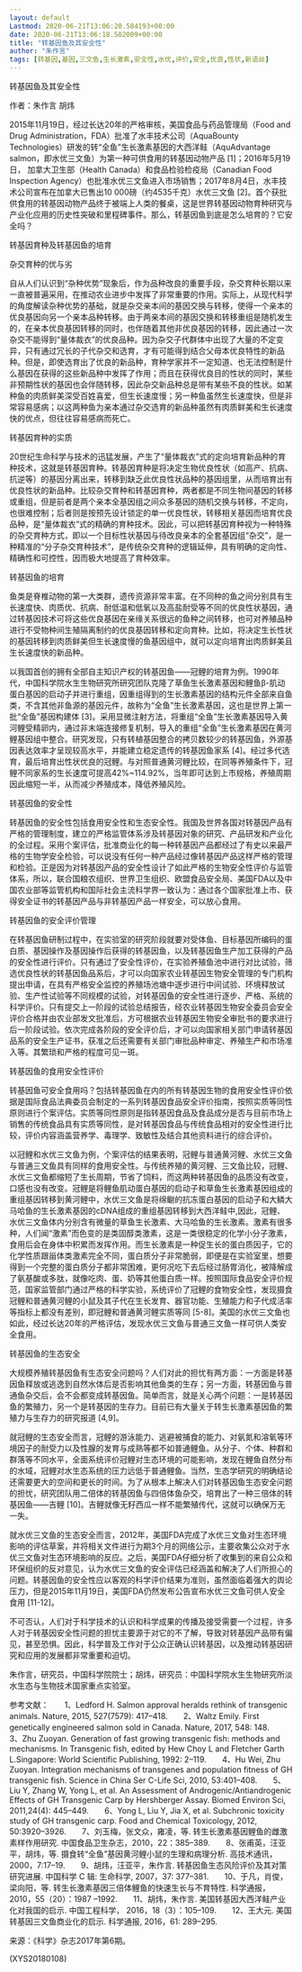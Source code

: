 ```yaml
---
layout: default
Lastmod: 2020-06-21T13:06:20.584193+00:00
date: 2020-06-21T13:06:18.502009+00:00
title: "转基因鱼及其安全性"
author: "朱作言"
tags: [转基因,基因,三文鱼,生长激素,安全性,水优,评价,安全,优良,性状,新语丝]
---
```


转基因鱼及其安全性

作者：朱作言 胡炜

2015年11月19日，经过长达20年的严格审核，美国食品与药品管理局（Food and Drug Administration，FDA）批准了水丰技术公司（AquaBounty Technologies）研发的转“全鱼”生长激素基因的大西洋鲑（AquAdvantage salmon，即水优三文鱼）为第一种可供食用的转基因动物产品 [1]；2016年5月19日， 加拿大卫生部（Health Canada）和食品检验检疫局（Canadian Food Inspection Agency）也批准水优三文鱼进入市场销售；2017年8月4日，水丰技术公司宣布在加拿大已售出10 000磅（约4535千克）水优三文鱼 [2]。首个获批供食用的转基因动物产品终于被端上人类的餐桌，这是世界转基因动物育种研究与产业化应用的历史性突破和里程碑事件。那么，转基因鱼到底是怎么培育的？它安全吗？

转基因育种及转基因鱼的培育

杂交育种的优与劣

自从人们认识到“杂种优势”现象后，作为品种改良的重要手段，杂交育种长期以来一直被普遍采用，在推动农业进步中发挥了非常重要的作用。实际上，从现代科学的角度解读杂种优势的基础，就是杂交亲本间的基因交换与转移，使得一个亲本的优良基因向另一个亲本品种转移。由于两亲本间的基因交换和转移重组是随机发生的，在亲本优良基因转移的同时，也伴随着其他非优良基因的转移，因此通过一次杂交不能得到“量体裁衣”的优良品种。因为杂交子代群体中出现了大量的不定变异，只有通过冗长的子代杂交和选育，才有可能得到结合父母本优良特性的新品种。但是，即使选育出了优良的新品种，育种学家并不一定知道、也无法控制是什么基因在获得的这些新品种中发挥了作用；而且在获得优良目的性状的同时，某些非预期性状的基因也会伴随转移，因此杂交新品种总是带有某些不良的性状。如某种鱼的肉质鲜美深受百姓喜爱，但生长速度慢；另一种鱼虽然生长速度快，但是非常容易感病；以这两种鱼为亲本通过杂交选育的新品种虽然有肉质鲜美和生长速度快的优点，但往往容易感病而死亡。

转基因育种的实质

20世纪生命科学与技术的迅猛发展，产生了“量体裁衣”式的定向培育新品种的育种技术，这就是转基因育种。转基因育种是将决定生物优良性状（如高产、抗病、抗逆等）的基因分离出来，转移到缺乏此优良性状品种的基因组里，从而培育出有优良性状的新品种。比较杂交育种和转基因育种，两者都是不同生物间基因的转移或重组，但是前者是两个亲本全基因组之间众多基因的随机交换与转移，不定向，也很难控制；后者则是按预先设计锁定的单一优良性状，转移相关基因而培育优良品种，是“量体裁衣”式的精确的育种技术。因此，可以把转基因育种视为一种特殊的杂交育种方式，即以一个目标性状基因与待改良亲本的全套基因组“杂交”，是一种精准的“分子杂交育种技术”，是传统杂交育种的逻辑延伸，具有明确的定向性、精确性和可控性，因而极大地提高了育种效率。

转基因鱼的培育

鱼类是脊椎动物的第一大类群，遗传资源非常丰富。在不同种的鱼之间分别具有生长速度快、肉质优、抗病、耐低温和低氧以及高盐耐受等不同的优良性状基因，通过转基因技术可将这些优良基因在亲缘关系很远的鱼种之间转移，也可对养殖品种进行不受物种间生殖隔离制约的优良基因转移和定向育种。比如，将决定生长性状的基因转移到肉质鲜美但生长速度慢的鱼基因组中，就可以定向培育出肉质鲜美且生长速度快的新品种。

以我国首创的拥有全部自主知识产权的转基因鱼——冠鲤的培育为例。1990年代，中国科学院水生生物研究所研究团队克隆了草鱼生长激素基因和鲤鱼β-肌动蛋白基因的启动子并进行重组，因重组得到的生长激素基因的结构元件全部来自鱼类，不含其他非鱼源的基因元件，故称为“全鱼”生长激素基因，这也是世界上第一批“全鱼”基因构建体 [3]。采用显微注射方法，将重组“全鱼”生长激素基因导入黄河鲤受精卵内，通过非末端连接修复机制，导入的重组“全鱼”生长激素基因在黄河鲤基因组中整合。研究发现，只有转植基因整合的拷贝数较少的转基因鱼，外源基因表达效率才呈现较高水平，并能建立稳定遗传的转基因鱼家系 [4]。经过多代选育，最后培育出性状优良的冠鲤。与对照普通黄河鲤比较，在同等养殖条件下，冠鲤不同家系的生长速度可提高42%~114.92%，当年即可达到上市规格，养殖周期因此缩短一半，从而减少养殖成本，降低养殖风险。

转基因鱼的安全性

转基因鱼的安全性包括食用安全性和生态安全性。我国及世界各国对转基因产品有严格的管理制度，建立的严格监管体系涉及转基因对象的研究、产品研发和产业化的全过程。采用个案评估，批准商业化的每一种转基因产品都经过了有史以来最严格的生物学安全检验，可以说没有任何一种产品经过像转基因产品这样严格的管理和检验。正是因为对转基因产品的安全性设计了如此严格的生物安全性评价与监管体系，所以，联合国粮农组织、世界卫生组织、欧盟食品安全局、美国FDA以及中国农业部等监管机构和国际社会主流科学界一致认为：通过各个国家批准上市、获得安全证书的转基因产品与非转基因产品一样安全，可以放心食用。

转基因鱼的安全评价管理

在转基因鱼研制过程中，在实验室的研究阶段就要对受体鱼、目标基因所编码的蛋白质、基因操作及基因操作后获得的转基因鱼，以及转基因鱼生产加工获得的产品的安全性进行评价。只有通过了安全性评价，在实验养殖鱼池中进行对比试验，筛选优良性状的转基因鱼品系后，才可以向国家农业转基因生物安全管理的专门机构提出申请，在具有严格安全监控的养殖场池塘中逐步进行中间试验、环境释放试验、生产性试验等不同规模的试验，对转基因鱼的安全性进行逐步、严格、系统的科学评价。只有提交上一阶段的试验总结报告，经农业转基因生物安全委员会安全评价合格并由农业部发文批准后，方可根据农业转基因生物安全审批书的要求进行后一阶段试验。依次完成各阶段的安全评价后，才可以向国家相关部门申请转基因品系的安全生产证书，获准之后还需要有关部门审批品种审定、养殖生产和市场准入等。其繁琐和严格的程度可见一斑。

转基因鱼的食用安全性评价

转基因鱼可安全食用吗？包括转基因鱼在内的所有转基因生物的食用安全性评价依据是国际食品法典委员会制定的一系列转基因食品安全评价指南，按照实质等同性原则进行个案评估。实质等同性原则是指转基因食品及食品成分是否与目前市场上销售的传统食品具有实质等同性，是对转基因食品与传统食品相对的安全性进行比较，评价内容涵盖营养学、毒理学、致敏性及结合其他资料进行的综合评价。

以冠鲤和水优三文鱼为例，个案评估的结果表明，冠鲤与普通黄河鲤、水优三文鱼与普通三文鱼具有同样的食用安全性。与传统养殖的黄河鲤、三文鱼比较，冠鲤、水优三文鱼都缩短了生长周期，节省了饲料，而这两种转基因鱼的品质没有改变，口感也没有改变。冠鲤是将鲤鱼肌动蛋白基因的启动子和草鱼生长激素基因组成的重组基因转移到黄河鲤中，水优三文鱼是将绵鳚的抗冻蛋白基因的启动子和大鳞大马哈鱼的生长激素基因的cDNA组成的重组基因转移到大西洋鲑中,因此，冠鲤、水优三文鱼体内分别含有微量的草鱼生长激素、大马哈鱼的生长激素。激素有很多种，人们闻“激素”而色变的是类固醇类激素，这是一类很稳定的化学小分子激素，食用后会在身体中积累而发挥作用。而生长激素是一种促生长的蛋白质因子，它的化学性质跟甾体类激素完全不同，蛋白质分子非常脆弱，即便是在实验室里，想要得到一个完整的蛋白质分子都非常困难，更何况吃下去后经过肠胃消化，被降解成了氨基酸或多肽，就像吃肉、蛋、奶等其他蛋白质一样。按照国际食品安全评价规范，国家监管部门通过严格的科学实验，系统评价了冠鲤的食物安全性，发现摄食冠鲤和普通黄河鲤的小鼠及其子代在生长发育、器官功能、生殖能力和子代成活率等指标上都没有差别，即冠鲤和普通黄河鲤实质等同 [5-8]。美国的水优三文鱼也如此，经过长达20年的严格评估，发现水优三文鱼与普通三文鱼一样可供人类安全食用。

转基因鱼的生态安全

大规模养殖转基因鱼有生态安全问题吗？人们对此的担忧有两方面：一方面是转基因鱼释放或逃逸到自然水体后是否影响其他鱼类的生存；另一方面，转基因鱼与普通鱼杂交后，会不会都变成转基因鱼。简单而言，就是关心两个问题：一是转基因鱼的繁殖力，另一个是转基因的生存力。目前已有大量关于转生长激素基因鱼的繁殖力与生存力的研究报道 [4,9]。

就冠鲤的生态安全而言，冠鲤的游泳能力、逃避被捕食的能力、对氨氮和溶氧等环境因子的耐受力以及性腺的发育与成熟等都不如普通鲤鱼。从分子、个体、种群和群落等不同水平，全面系统评价冠鲤对生态环境的可能影响，发现在鲤鱼自然分布的水域，冠鲤对水生态系统的压力远低于普通鲤鱼。当然，生态学研究的明确结论还需要更大的空间和更长的时间。为了从根本上解决人们对转基因鱼生态安全问题的担忧，研究团队用二倍体的转基因鱼与四倍体鱼杂交，培育出了一种三倍体的转基因鱼——吉鲤 [10]。吉鲤就像无籽西瓜一样不能繁殖传代，这就可以确保万无一失。

就水优三文鱼的生态安全而言，2012年，美国FDA完成了水优三文鱼对生态环境影响的评估草案，并将相关文件进行为期3个月的网络公示，主要收集公众对于水优三文鱼对生态环境影响的反应。之后，美国FDA仔细分析了收集到的来自公众和环保组织的反对意见，认为水优三文鱼的安全评估已经涵盖和解决了人们所担心的问题。转基因鱼的安全性应以客观的科学评价结果为准则，虽然面临着强大的舆论压力，但是2015年11月19日，美国FDA仍然发布公告宣布水优三文鱼可供人安全食用 [11-12]。

不可否认，人们对于科学技术的认识和科学成果的传播及接受需要一个过程，许多人对于转基因安全性问题的担忧主要源于对它的不了解，导致对转基因产品带有偏见，甚至恐惧。因此，科学普及工作对于公众正确认识转基因，以及推动转基因研究和应用的发展都非常重要和迫切。

朱作言，研究员，中国科学院院士；胡炜，研究员：中国科学院水生生物研究所淡水生态与生物技术国家重点实验室。

参考文献：　　1、Ledford H. Salmon approval heralds rethink of transgenic animals. Nature, 2015, 527(7579): 417–418.　　2、Waltz Emily. First genetically engineered salmon sold in Canada. Nature, 2017, 548: 148.　　3、Zhu Zuoyan. Generation of fast growing transgenic fish: methods and mechanisms. In Transgenic fish, edited by Hew Choy L and Fletcher Garth L.Singapore: World Scientific Publishing, 1992: 2–119.　　4、Hu Wei, Zhu Zuoyan. Integration mechanisms of transgenes and population fitness of GH transgenic fish. Science in China Ser C-Life Sci, 2010, 53:401–408.　　5、Liu Y, Zhang W, Yong L, et al. An Assessment of Androgenic/Antiandrogenic Effects of GH Transgenic Carp by Hershberger Assay. Biomed Environ Sci, 2011,24(4): 445–449.　　6、Yong L, Liu Y, Jia X, et al. Subchronic toxicity study of GH transgenic carp. Food and Chemical Toxicology, 2012, 50:3920–3926.　　7、刘玉梅，张文众，雍凌，等. 转生长激素基因鲤鱼的雌激素样作用研究. 中国食品卫生杂志，2010，22：385–389.　　8、张甫英，汪亚平，胡炜，等. 摄食转“全鱼”基因黄河鲤小鼠的生理和病理分析. 高技术通讯，2000，7:17–19.　　9、胡炜，汪亚平，朱作言. 转基因鱼生态风险评价及其对策研究进展. 中国科学 C 辑: 生命科学, 2007，37: 377–381.　　10、于凡，肖俊，梁向阳，等. 转生长激素基因三倍体鲤鱼的快速生长与不育特性. 科学通报，2010，55（20）：1987 –1992.　　11、胡炜，朱作言. 美国转基因大西洋鲑产业化对我国的启示. 中国工程科学， 2016，18（3）：105–109.　　12、王大元. 美国转基因三文鱼商业化的启示. 科学通报, 2016，61: 289–295.

来源：《科学》杂志2017年第6期。

(XYS20180108)

